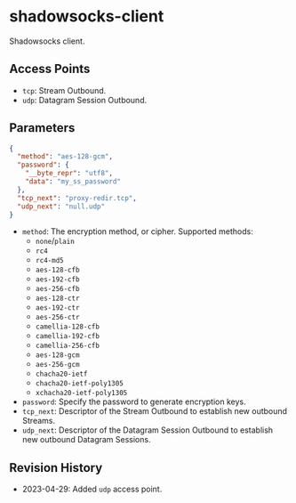 # shadowsocks-client

Shadowsocks client.

## Access Points

- `tcp`: Stream Outbound.
- `udp`: Datagram Session Outbound.

## Parameters

```json
{
  "method": "aes-128-gcm",
  "password": {
    "__byte_repr": "utf8",
    "data": "my_ss_password"
  },
  "tcp_next": "proxy-redir.tcp",
  "udp_next": "null.udp"
}
```

- `method`: The encryption method, or cipher. Supported methods:
    - `none`/`plain`
    - `rc4`
    - `rc4-md5`
    - `aes-128-cfb`
    - `aes-192-cfb`
    - `aes-256-cfb`
    - `aes-128-ctr`
    - `aes-192-ctr`
    - `aes-256-ctr`
    - `camellia-128-cfb`
    - `camellia-192-cfb`
    - `camellia-256-cfb`
    - `aes-128-gcm`
    - `aes-256-gcm`
    - `chacha20-ietf`
    - `chacha20-ietf-poly1305`
    - `xchacha20-ietf-poly1305`
- `password`: Specify the password to generate encryption keys.
- `tcp_next`: Descriptor of the Stream Outbound to establish new outbound Streams.
- `udp_next`: Descriptor of the Datagram Session Outbound to establish new outbound Datagram Sessions.

## Revision History

- 2023-04-29: Added `udp` access point.
